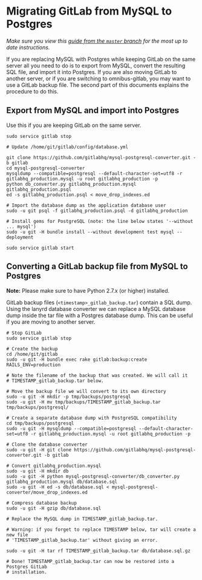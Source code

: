 # Migrating GitLab from MySQL to Postgres
*Make sure you view this [guide from the `master` branch](https://gitlab.com/gitlab-org/gitlab-ce/blob/master/doc/update/mysql_to_postgresql.md#migrating-gitlab-from-mysql-to-postgres) for the most up to date instructions.*

If you are replacing MySQL with Postgres while keeping GitLab on the same server all you need to do is to export from MySQL, convert the resulting SQL file, and import it into Postgres. If you are also moving GitLab to another server, or if you are switching to omnibus-gitlab, you may want to use a GitLab backup file. The second part of this documents explains the procedure to do this.

## Export from MySQL and import into Postgres

Use this if you are keeping GitLab on the same server.

```
sudo service gitlab stop

# Update /home/git/gitlab/config/database.yml

git clone https://github.com/gitlabhq/mysql-postgresql-converter.git -b gitlab
cd mysql-postgresql-converter
mysqldump --compatible=postgresql --default-character-set=utf8 -r gitlabhq_production.mysql -u root gitlabhq_production -p
python db_converter.py gitlabhq_production.mysql gitlabhq_production.psql
ed -s gitlabhq_production.psql < move_drop_indexes.ed

# Import the database dump as the application database user
sudo -u git psql -f gitlabhq_production.psql -d gitlabhq_production

# Install gems for PostgreSQL (note: the line below states '--without ... mysql')
sudo -u git -H bundle install --without development test mysql --deployment

sudo service gitlab start
```

## Converting a GitLab backup file from MySQL to Postgres
**Note:** Please make sure to have Python 2.7.x (or higher) installed.

GitLab backup files (`<timestamp>_gitlab_backup.tar`) contain a SQL dump. Using the lanyrd database converter we can replace a MySQL database dump inside the tar file with a Postgres database dump. This can be useful if you are moving to another server.

```
# Stop GitLab
sudo service gitlab stop

# Create the backup
cd /home/git/gitlab
sudo -u git -H bundle exec rake gitlab:backup:create RAILS_ENV=production

# Note the filename of the backup that was created. We will call it
# TIMESTAMP_gitlab_backup.tar below.

# Move the backup file we will convert to its own directory
sudo -u git -H mkdir -p tmp/backups/postgresql
sudo -u git -H mv tmp/backups/TIMESTAMP_gitlab_backup.tar tmp/backups/postgresql/

# Create a separate database dump with PostgreSQL compatibility
cd tmp/backups/postgresql
sudo -u git -H mysqldump --compatible=postgresql --default-character-set=utf8 -r gitlabhq_production.mysql -u root gitlabhq_production -p

# Clone the database converter
sudo -u git -H git clone https://github.com/gitlabhq/mysql-postgresql-converter.git -b gitlab

# Convert gitlabhq_production.mysql
sudo -u git -H mkdir db
sudo -u git -H python mysql-postgresql-converter/db_converter.py gitlabhq_production.mysql db/database.sql
sudo -u git -H ed -s db/database.sql < mysql-postgresql-converter/move_drop_indexes.ed

# Compress database backup
sudo -u git -H gzip db/database.sql

# Replace the MySQL dump in TIMESTAMP_gitlab_backup.tar.

# Warning: if you forget to replace TIMESTAMP below, tar will create a new file
# 'TIMESTAMP_gitlab_backup.tar' without giving an error.

sudo -u git -H tar rf TIMESTAMP_gitlab_backup.tar db/database.sql.gz

# Done! TIMESTAMP_gitlab_backup.tar can now be restored into a Postgres GitLab
# installation.
```
